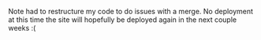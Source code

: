 Note had to restructure my code to do issues with a merge. No deployment at this time the site will hopefully be deployed again in the next couple weeks :(
